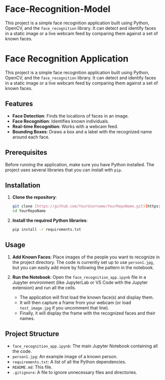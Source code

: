 # Face-Recognition-Model
This project is a simple face recognition application built using Python, OpenCV, and the `face_recognition` library. It can detect and identify faces in a static image or a live webcam feed by comparing them against a set of known faces.


# Face Recognition Application

This project is a simple face recognition application built using Python, OpenCV, and the `face_recognition` library. It can detect and identify faces in a static image or a live webcam feed by comparing them against a set of known faces.

## Features

-   **Face Detection**: Finds the locations of faces in an image.
-   **Face Recognition**: Identifies known individuals.
-   **Real-time Recognition**: Works with a webcam feed.
-   **Bounding Boxes**: Draws a box and a label with the recognized name around each face.

## Prerequisites

Before running the application, make sure you have Python installed. The project uses several libraries that you can install with `pip`.

## Installation

1.  **Clone the repository**:
    ```bash
    git clone [https://github.com/YourUsername/YourRepoName.git](https://github.com/YourUsername/YourRepoName.git)
    cd YourRepoName
    ```

2.  **Install the required Python libraries**:
    ```bash
    pip install -r requirements.txt
    ```

## Usage

1.  **Add Known Faces**: Place images of the people you want to recognize in the project directory. The code is currently set up to use `person1.jpg`, but you can easily add more by following the pattern in the notebook.

2.  **Run the Notebook**: Open the `face_recognition_app.ipynb` file in a Jupyter environment (like JupyterLab or VS Code with the Jupyter extension) and run all the cells.

    -   The application will first load the known face(s) and display them.
    -   It will then capture a frame from your webcam (or load `test_image.jpg` if you uncomment that line).
    -   Finally, it will display the frame with the recognized faces and their names.

## Project Structure

-   `face_recognition_app.ipynb`: The main Jupyter Notebook containing all the code.
-   `person1.jpg`: An example image of a known person.
-   `requirements.txt`: A list of all the Python dependencies.
-   `README.md`: This file.
-   `.gitignore`: A file to ignore unnecessary files and directories.
